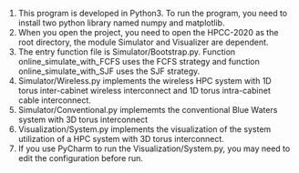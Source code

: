 1. This program is developed in Python3. To run the program, you need to install two python library named numpy and matplotlib.
2. When you open the project, you need to open the HPCC-2020 as the root directory, the module Simulator and Visualizer are dependent.
3. The entry function file is Simulator/Bootstrap.py.
   Function online_simulate_with_FCFS uses the FCFS strategy and function online_simulate_with_SJF
   uses the SJF strategy.
4. Simulator/Wireless.py implements the wireless HPC system with 1D torus inter-cabinet wireless interconnect and 1D torus intra-cabinet cable interconnect.
5. Simulator/Conventional.py implememts the conventional Blue Waters system with 3D torus interconnect
6. Visualization/System.py implements the visualization of the system utilization of a HPC system with 3D torus interconnect.
7. If you use PyCharm to run the Visualization/System.py, you may need to edit the configuration before run.
